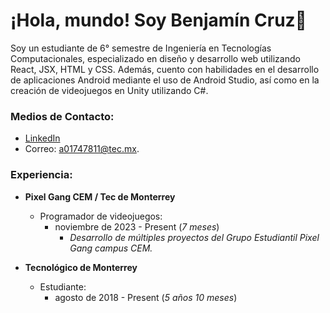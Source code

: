 # ¡Hola, mundo! Soy Benjamín Cruz👋

<!--
**benjaminacc/benjaminacc** is a ✨ _special_ ✨ repository because its `README.md` (this file) appears on your GitHub profile.-->

Soy un estudiante de 6° semestre de Ingeniería en Tecnologías Computacionales, especializado en diseño y desarrollo web utilizando React, JSX, HTML y CSS. Además, cuento con habilidades en el desarrollo de aplicaciones Android mediante el uso de Android Studio, así como en la creación de videojuegos en Unity utilizando C#. 

### Medios de Contacto:
- [LinkedIn](www.linkedin.com/in/benjamín-alejandro-cruz-cervantes-63a7242a2)
- Correo: [a01747811@tec.mx](mailto:a01747811@tec.mx).

### Experiencia:
- **Pixel Gang CEM / Tec de Monterrey**
  - Programador de videojuegos:
    - noviembre de 2023 - Present (*7 meses*)
      - *Desarrollo de múltiples proyectos del Grupo Estudiantil Pixel Gang campus CEM.*

- **Tecnológico de Monterrey**
  - Estudiante:
    - agosto de 2018 - Present (*5 años 10 meses*)
